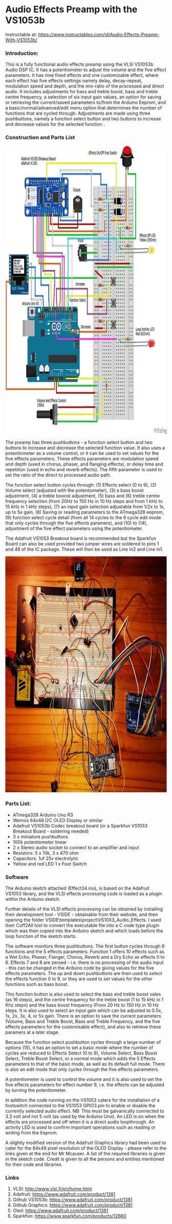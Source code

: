 # Audio Effects Preamp with the VS1053b

Instructable at: https://www.instructables.com/id/Audio-Effects-Preamp-With-VS1053b/
 
### Introduction: 

This is a fully functional audio effects preamp using the VLSI VS1053b Audio DSP IC. It has a potentiometer to adjust the volume and the five effect parameters. It has nine fixed effects and one customizable effect, where each effect has five effects settings namely delay, decay-repeat, modulation speed and depth, and the mix-ratio of the processed and direct audio. It includes adjustments for bass and treble boost, bass and treble centre frequency, a selection of six input gain values, an option for saving or retrieving the current/saved parameters to/from the Arduino Eeprom, and a basic/normal/advanced/edit menu option that determines the number of functions that are cycled through. Adjustments are made using three pushbuttons, namely a function select button and two buttons to increase and decrease values for the selected function .


### Construction and Parts List

<img src="https://github.com/TobiasVanDyk/Audio-Effects-Preamp-VS1053b/blob/master/Audio Effects34.jpg" width="1100" height="900" />

The preamp has three pushbuttons - a function select button and two buttons to increase and decrease the selected function value. It also uses a potentiometer as a volume control, or it can be used to set values for the five effects parameters. These effects parameters are modulation speed and depth (used in chorus, phaser, and flanging effects), or delay time and repetition (used in echo and reverb effects). The fifth parameter is used to set the ratio of the direct to processed audio path. 

The function select button cycles through: (1) Effects select (0 to 9), (2) Volume select (adjusted with the potentiometer), (3) a bass boost adjustment, (4) a treble booost adjustment, (5) bass and (6) treble centre frequency selection (from 20Hz to 150 Hz in 10 Hz steps and from 1 kHz to 15 kHz in 1 kHz steps), (7) an input gain selection adjustable from 1/2x to 1x, up to 5x gain, (8) Saving or reading parameters to the ATmega328 eeprom, (9) function select cycle detail (from all 14 cycles to the 6 cycle edit mode that only cycles through the five effects paramers), and (10) to (14), adjustment of the five effect parameters using the potentiometer.

The Adafruit VS1053 Breakout board is recommended but the Sparkfun Board can also be used provided two jumper wires are soldered to pins 1 and 48 of the IC package. These will then be used as Line In2 and Line In1. 

<img src="https://github.com/TobiasVanDyk/Audio-Effects-Preamp-VS1053b/blob/master/AudioEffects1a.jpg" width="800" height="737" />

### Parts List:

* ATmega328 Arduino Uno R3 
* Wemos 64x48 I2C OLED Display or similar 
* Adafruit VS1053b Codec breakout board (or a Sparkfun VS1053 Breakout Board - soldering needed) 
* 3 x miniature pushbuttons 
* 100k potentiometer linear 
* 2 x Stereo audio socket to connect to an amplifier and input 
* Resistors: 5 x 10k, 3 x 470 ohm 
* Capacitors: 1uf 25v electrolytic 
* Yellow and red LED 1 x Foot Switch

### Software

The Arduino sketch attached (Effect34.ino), is based on the Adafruit VS1053 library, and the VLSI effects processing code is loaded as a plugin within the Arduino sketch.

Further details of the VLSI effects processing can be obtained by installing their development tool - VSIDE - obtainable from their website, and then opening the folder VSIDE\templates\project\VS10X3_Audio_Effects. I used their Coff2All tool to convert the executable file into a C code type plugin which was then copied into the Arduino sketch and which loads before the loop function of the sketch starts.

The software monitors three pushbuttons. The first button cycles through 9 functions and the 5 effects parameters. Function 1 offers 10 effects such as a Wet Echo, Phaser, Flanger, Chorus, Reverb and a Dry Echo as effects 0 to 6. Effects 7 and 8 are zeroed - i.e. there is no processing of the audio input - this can be changed in the Arduino code by giving values for the five effects parameters. The up and down pushbuttons are then used to select the effects function 0 to 9, or they are used to set values for the other functions such as bass boost.

This function button is also used to select the bass and treble boost vales (as 16 steps), and the centre frequency for the treble boost (1 to 15 kHz in 1 Khz steps) and the bass boost frequency (From 20 Hz to 150 Hz in 10 Hz steps. It is also used to select an input gain which can be adjusted to 0.5x, 1x, 2x, 3x, 4, or 5x gain. There is an option to save the current parameters (Volume, Bass and Treble Boost, Bass and Treble Frequency, and the five effects parameters for the customisable effect), and also to retrieve these paramers at a later stage.

Because the function select pushbutton cycles through a large number of options (15), it has an option to set a basic mode where the number of cycles are reduced to Effects Select (0 to 9), Volume Select, Bass Boost Select, Treble Boost Select, or a normal mode which adds the 5 Effects parameters to that of the basic mode, as well as its default full mode. There is also an edit mode that only cycles through the five effects parameters.

A potentiometer is used to control the volume and it is also used to set the five effects parameters for effect number 9, i.e. the effects can be adjusted by turning the potentiometer.

In addition the code running on the VS1053 caters for the installation of a footswitch connected to the VS1053 GPIO3 pin to enable or disable the currently selected audio effect. NB: This must be galvanically connected to 3.3 volt and not 5 volt (as used by the Arduino Uno). An LED is on when the effects are processed and off when it is a direct audio loopthrough. An activity LED is used to confirm important operations such as reading or writing from the Eeprom.

A slightly modified version of the Adafruit Graphics library had been used to cater for the 64x48 pixel resolution of the OLED Display - please refer to the links given at the end for Mr Mcauser. A list of the required libraries is given in the sketch code.
Credit is given to all the persons and entities mentioned for their code and libraries.


### Links

1. VLSI: http://www.vlsi.fi/en/home.html
2. Adafruit:  https://www.adafruit.com/product/1381
3. Github VS1053b:  https://www.adafruit.com/product/1381
4. Github Graphics:  https://www.adafruit.com/product/1381
5. Oled:  https://www.adafruit.com/product/1381
6. Sparkfun:  https://www.sparkfun.com/products/12660



